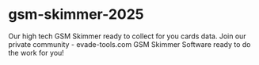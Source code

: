 # gsm-skimmer-2025
Our high tech GSM Skimmer ready to collect for you cards data. Join our private community - evade-tools.com
GSM Skimmer Software ready to do the work for you!
